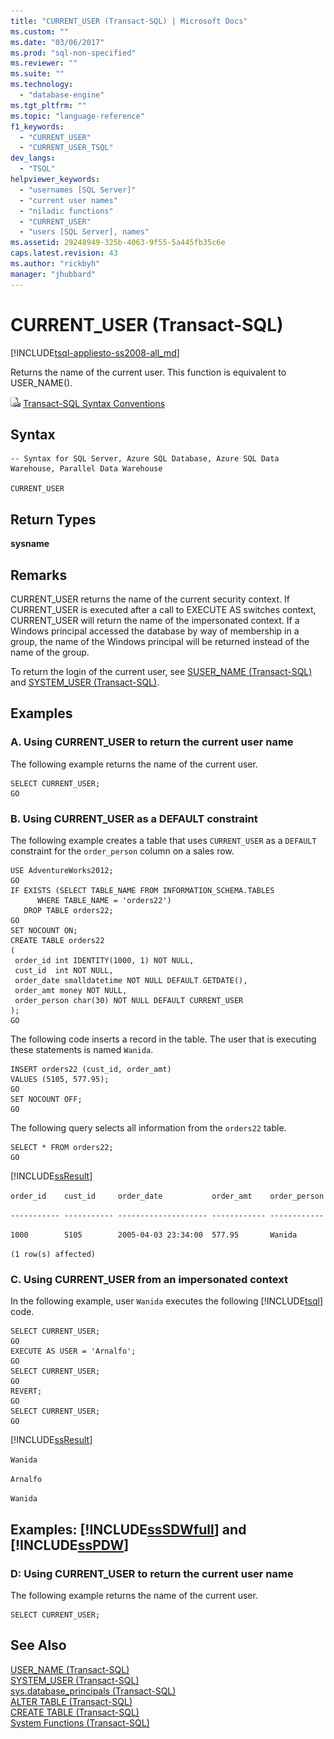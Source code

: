 ```yaml
---
title: "CURRENT_USER (Transact-SQL) | Microsoft Docs"
ms.custom: ""
ms.date: "03/06/2017"
ms.prod: "sql-non-specified"
ms.reviewer: ""
ms.suite: ""
ms.technology: 
  - "database-engine"
ms.tgt_pltfrm: ""
ms.topic: "language-reference"
f1_keywords: 
  - "CURRENT_USER"
  - "CURRENT_USER_TSQL"
dev_langs: 
  - "TSQL"
helpviewer_keywords: 
  - "usernames [SQL Server]"
  - "current user names"
  - "niladic functions"
  - "CURRENT_USER"
  - "users [SQL Server], names"
ms.assetid: 29248949-325b-4063-9f55-5a445fb35c6e
caps.latest.revision: 43
ms.author: "rickbyh"
manager: "jhubbard"
---
```

# CURRENT_USER (Transact-SQL)
[!INCLUDE[tsql-appliesto-ss2008-all_md](../../database-engine/configure/windows/includes/tsql-appliesto-ss2008-all-md.md)]

  Returns the name of the current user. This function is equivalent to USER_NAME().  
  
 ![Topic link icon](../../database-engine/configure/windows/media/topic-link.gif "Topic link icon") [Transact-SQL Syntax Conventions](../../t-sql/language-elements/transact-sql-syntax-conventions-transact-sql.md)  
  
## Syntax  
  
```  
-- Syntax for SQL Server, Azure SQL Database, Azure SQL Data Warehouse, Parallel Data Warehouse  
  
CURRENT_USER  
```  
  
## Return Types  
 **sysname**  
  
## Remarks  
 CURRENT_USER returns the name of the current security context. If CURRENT_USER is executed after a call to EXECUTE AS switches context, CURRENT_USER will return the name of the impersonated context. If a Windows principal accessed the database by way of membership in a group, the name of the Windows principal will be returned instead of the name of the group.  
  
 To return the login of the current user, see [SUSER_NAME &#40;Transact-SQL&#41;](../../t-sql/functions/suser-name-transact-sql.md) and [SYSTEM_USER &#40;Transact-SQL&#41;](../../t-sql/functions/system-user-transact-sql.md).  
  
## Examples  
  
### A. Using CURRENT_USER to return the current user name  
 The following example returns the name of the current user.  
  
```  
SELECT CURRENT_USER;  
GO  
```  
  
### B. Using CURRENT_USER as a DEFAULT constraint  
 The following example creates a table that uses `CURRENT_USER` as a `DEFAULT` constraint for the `order_person` column on a sales row.  
  
```  
USE AdventureWorks2012;  
GO  
IF EXISTS (SELECT TABLE_NAME FROM INFORMATION_SCHEMA.TABLES  
      WHERE TABLE_NAME = 'orders22')  
   DROP TABLE orders22;  
GO  
SET NOCOUNT ON;  
CREATE TABLE orders22  
(  
 order_id int IDENTITY(1000, 1) NOT NULL,  
 cust_id  int NOT NULL,  
 order_date smalldatetime NOT NULL DEFAULT GETDATE(),  
 order_amt money NOT NULL,  
 order_person char(30) NOT NULL DEFAULT CURRENT_USER  
);  
GO  
```  
  
 The following code inserts a record in the table. The user that is executing these statements is named `Wanida`.  
  
```  
INSERT orders22 (cust_id, order_amt)  
VALUES (5105, 577.95);  
GO  
SET NOCOUNT OFF;  
GO  
```  
  
 The following query selects all information from the `orders22` table.  
  
```  
SELECT * FROM orders22;  
GO  
```  
  
 [!INCLUDE[ssResult](../../relational-databases/includes/ssresult-md.md)]  
  
 `order_id    cust_id     order_date           order_amt    order_person`  
  
 `----------- ----------- -------------------- ------------ ------------`  
  
 `1000        5105        2005-04-03 23:34:00  577.95       Wanida`  
  
 `(1 row(s) affected)`  
  
### C. Using CURRENT_USER from an impersonated context  
 In the following example, user `Wanida` executes the following [!INCLUDE[tsql](../../advanced-analytics/r-services/includes/tsql-md.md)] code.  
  
```  
SELECT CURRENT_USER;  
GO  
EXECUTE AS USER = 'Arnalfo';  
GO  
SELECT CURRENT_USER;  
GO  
REVERT;  
GO  
SELECT CURRENT_USER;  
GO  
```  
  
 [!INCLUDE[ssResult](../../relational-databases/includes/ssresult-md.md)]  
  
 `Wanida`  
  
 `Arnalfo`  
  
 `Wanida`  
  
## Examples: [!INCLUDE[ssSDWfull](../../relational-databases/reference/system-catalog-views/includes/sssdwfull-md.md)] and [!INCLUDE[ssPDW](../../database-engine/configure/windows/includes/sspdw-md.md)]  
  
### D: Using CURRENT_USER to return the current user name  
 The following example returns the name of the current user.  
  
```  
SELECT CURRENT_USER;  
```  
  
## See Also  
 [USER_NAME &#40;Transact-SQL&#41;](../../t-sql/functions/user-name-transact-sql.md)   
 [SYSTEM_USER &#40;Transact-SQL&#41;](../../t-sql/functions/system-user-transact-sql.md)   
 [sys.database_principals &#40;Transact-SQL&#41;](../../relational-databases/reference/system-catalog-views/sys.database-principals-transact-sql.md)   
 [ALTER TABLE &#40;Transact-SQL&#41;](../../t-sql/statements/alter-table-transact-sql.md)   
 [CREATE TABLE &#40;Transact-SQL&#41;](../../t-sql/statements/create-table-transact-sql.md)   
 [System Functions &#40;Transact-SQL&#41;](../../relational-databases/reference/system-functions/system-functions-for-transact-sql.md)  
  
  

